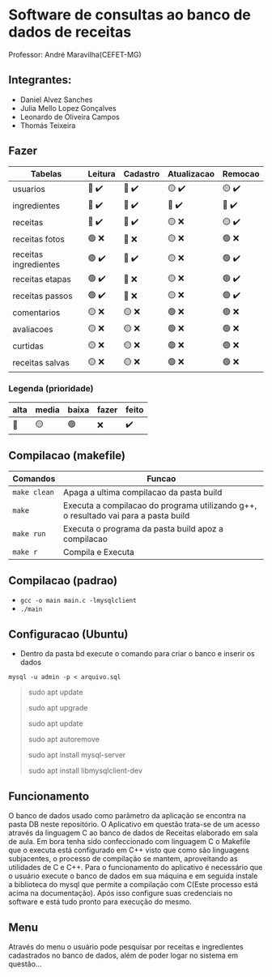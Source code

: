 # Software de consultas ao banco de dados de receitas

<p>Professor: André Maravilha(CEFET-MG)</p>

## Integrantes:

- Daniel Alvez Sanches
- Julia Mello Lopez Gonçalves
- Leonardo de Oliveira Campos
- Thomás Teixeira

## Fazer

| Tabelas               | Leitura             | Cadastro            | Atualizacao         | Remocao             |
| --------------------- | ------------------- | ------------------- | ------------------- | ------------------- |
| usuarios              | :red_circle: :heavy_check_mark:    | :red_circle: :heavy_check_mark:    | :yellow_circle: :heavy_check_mark: | :yellow_circle: :heavy_check_mark: |
| ingredientes          | :red_circle: :heavy_check_mark:    | :red_circle: :heavy_check_mark:    | :red_circle: :heavy_check_mark:     | :red_circle: :heavy_check_mark:    |
| receitas              | :red_circle: :heavy_check_mark:    | :red_circle: :heavy_check_mark:    | :yellow_circle: :x: | :yellow_circle: :heavy_check_mark: |
| receitas fotos        | :green_circle: :x:  | :red_circle: :x:    | :yellow_circle: :x: | :green_circle: :x:  |
| receitas ingredientes | :green_circle: :heavy_check_mark:  | :red_circle: :heavy_check_mark:    | :yellow_circle: :x: | :green_circle: :heavy_check_mark:  |
| receitas etapas       | :green_circle: :heavy_check_mark:  | :red_circle: :x:    | :yellow_circle: :x: | :green_circle: :heavy_check_mark:  |
| receitas passos       | :green_circle: :heavy_check_mark:  | :red_circle: :x:    | :yellow_circle: :x: | :green_circle: :heavy_check_mark:  |
| comentarios           | :yellow_circle: :x: | :yellow_circle: :x: | :green_circle: :x:  | :green_circle: :x:  |
| avaliacoes            | :yellow_circle: :x: | :yellow_circle: :x: | :green_circle: :x:  | :green_circle: :x:  |
| curtidas              | :yellow_circle: :x: | :yellow_circle: :x: | :green_circle: :x:  | :green_circle: :x:  |
| receitas salvas       | :yellow_circle: :x: | :yellow_circle: :x: | :green_circle: :x:  | :green_circle: :x:  |

### Legenda (prioridade)

| alta         | media           | baixa          | fazer | feito              |
| ------------ | --------------- | -------------- | ----- | ------------------ |
| :red_circle: | :yellow_circle: | :green_circle: | :x:   | :heavy_check_mark: |

## Compilacao (makefile)

| Comandos     | Funcao                                                                              |
| ------------ | ----------------------------------------------------------------------------------- |
| `make clean` | Apaga a ultima compilacao da pasta build                                            |
| `make`       | Executa a compilacao do programa utilizando g++, o resultado vai para a pasta build |
| `make run`   | Executa o programa da pasta build apoz a compilacao                                 |
| `make r`     | Compila e Executa                                                                   |

## Compilacao (padrao)

- `gcc -o main main.c -lmysqlclient`
- `./main`

## Configuracao (Ubuntu)

- Dentro da pasta bd execute o comando para criar o banco e inserir os dados

`mysql -u admin -p < arquivo.sql`

> sudo apt update
>
> sudo apt upgrade
>
> sudo apt update
>
> sudo apt autoremove
>
> sudo apt install mysql-server
>
> sudo apt install libmysqlclient-dev

## Funcionamento

<p>
    O banco de dados usado como parâmetro da aplicação se encontra na pasta DB neste repositório. O Aplicativo em questão trata-se de um acesso através da linguagem C ao banco de dados de Receitas elaborado em sala de aula. Em bora tenha sido confeccionado com linguagem C o Makefile que o executa está configurado em C++ visto que como são linguagens subjacentes, o processo de compilação se mantem, aproveitando as utilidades de C e C++. Para o funcionamento do aplicativo é necessário que o usuário execute o banco de dados em sua máquina e em seguida instale a biblioteca do mysql que permite a compilação com C(Este processo está acima na documentação). Após isso configure suas credenciais no software e está tudo pronto para execução do mesmo.
</p>

## Menu

<p>
    Através do menu o usuário pode pesquisar por receitas e ingredientes cadastrados no banco de dados, além de poder logar no sistema em questão...
</p>
